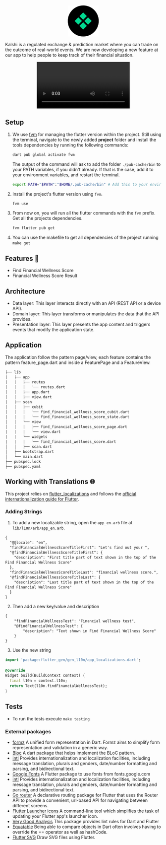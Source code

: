 <p align="center">
<img src="/assets/kalshi_logo_round.svg" height="100" alt="Kalshi" />
</p>

Kalshi is a regulated exchange & prediction market where you can trade on the outcome of real-world events. We are now developing a new feature at our app to help people to keep track of their financial situation.

<div align="center"><video src="https://github.com/user-attachments/assets/e21dc886-8bb4-4052-9741-949ccf6d2bd9" /> </div>

## Setup
1. We use [fvm](https://fvm.app/) for managing the flutter version within the project. Still using the terminal, navigate to the newly added **project** folder and install the tools dependencies by
   running the following commands:

    ```sh
    dart pub global activate fvm
    ```

    The output of the command will ask to add the folder `./pub-cache/bin` to your PATH variables, if you didn't already. If that is the case, add it to your environment variables, and restart the terminal.

    ```sh
    export PATH="$PATH":"$HOME/.pub-cache/bin" # Add this to your environment variables
    ```
    
2. Install the project's flutter version using `fvm`.

    ```sh
    fvm use
    ```

3. From now on, you will run all the flutter commands with the `fvm` prefix. Get all the projects dependencies.

    ```sh
    fvm flutter pub get
    ```

4. You can use the makefile to get all dependencies of the project running `make get`


## Features 🎯
- Find Financial Wellness Score
- Financial Wellness Score Result

## Architecture

- Data layer: This layer interacts directly with an API (REST API or a device API).
- Domain layer: This layer transforms or manipulates the data that the API provides.
- Presentation layer: This layer presents the app content and triggers events that modify the application state.

## Application
The application follow the pattern page/view, each feature contains the pattern feature_page.dart and inside a FeaturePage and a FeatureView.

```
├── lib
|   ├── app
|   |   ├── routes
│   │   │   └── routes.dart
│   │   ├── app.dart
│   │   ├── view.dart
|   ├── scan
│   │   ├── cubit
│   │   │   └── find_financial_wellness_score_cubit.dart
|   |   |   └── find_financial_wellness_score_state.dart
│   │   └── view
│   │   |   ├── find_financial_wellness_score_page.dart
|   |   |   └── view.dart
|   |   └── widgets
|   |   |   └── find_financial_wellness_score.dart
│   │   ├── scan.dart
│   ├── bootstrap.dart
│   └── main.dart
├── pubspec.lock
├── pubspec.yaml
```


## Working with Translations 🌐

This project relies on [flutter_localizations][flutter_localizations_link] and follows the [official internationalization guide for Flutter][internationalization_link].

### Adding Strings

1. To add a new localizable string, open the `app_en.arb` file at `lib/l10n/arb/app_en.arb`.

```arb
{
  "@@locale": "en",
  "findFinancialWellnessScoreTitleFirst": "Let's find out your ",
  "@findFinancialWellnessScoreTitleFirst": {
    "description": "First title part of text shown in the top of the Find Financial Wellness Score"
  },
  "findFinancialWellnessScoreTitleLast": "financial wellness score.",
  "@findFinancialWellnessScoreTitleLast": {
    "description": "Last title part of text shown in the top of the Find Financial Wellness Score"
  }
}
```

2. Then add a new key/value and description

```arb
{
    "findFinancialWellnessTest": "Financial wellness test",
    "@findFinancialWellnessTest": {
        "description": "Text shown in Find Financial Wellness Score"
    }
}
```

3. Use the new string

```dart
import 'package:flutter_gen/gen_l10n/app_localizations.dart';

@override
Widget build(BuildContext context) {
  final l10n = context.l10n;
  return Text(l10n.findFinancialWellnessTest);
}
```

## Tests
- To run the tests execute `make testing`

### External packages
* [formz](https://pub.dev/packages/formz) A unified form representation in Dart. Formz aims to simplify form representation and validation in a generic way.
* [Bloc](https://pub.dev/packages/flutter_bloc) A dart package that helps implement the BLoC pattern.
* [intl](https://pub.dev/packages/intl) Provides internationalization and localization facilities, including message translation, plurals and genders, date/number formatting and parsing, and bidirectional text.
* [Google Fonts](https://pub.dev/packages/google_fonts) A Flutter package to use fonts from fonts.google.com
* [intl](https://github.com/ReactiveX/RxAndroid) Provides internationalization and localization facilities, including message translation, plurals and genders, date/number formatting and parsing, and bidirectional text.
* [Go router](https://pub.dev/packages/go_router) A declarative routing package for Flutter that uses the Router API to provide a convenient, url-based API for navigating between different screens.
* [Flutter Launcher icons](https://pub.dev/packages/flutter_launcher_icons) A command-line tool which simplifies the task of updating your Flutter app's launcher icon.
* [Very Good Analysis](https://pub.dev/packages/very_good_analysis) This package provides lint rules for Dart and Flutter
* [Equatable](https://pub.dev/packages/equatable) Being able to compare objects in Dart often involves having to override the == operator as well as hashCode.
* [Flutter SVG](https://pub.dev/packages/flutter_svg) Draw SVG files using Flutter.

[flutter_localizations_link]: https://api.flutter.dev/flutter/flutter_localizations/flutter_localizations-library.html
[internationalization_link]: https://flutter.dev/docs/development/accessibility-and-localization/internationalization
